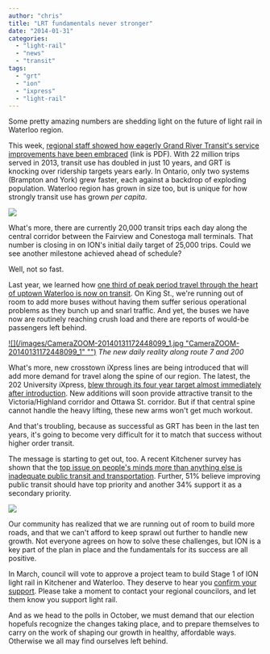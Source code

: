 ```yaml
---
author: "chris"
title: "LRT fundamentals never stronger"
date: "2014-01-31"
categories: 
  - "light-rail"
  - "news"
  - "transit"
tags: 
  - "grt"
  - "ion"
  - "ixpress"
  - "light-rail"
---
```


Some pretty amazing numbers are shedding light on the future of light rail in Waterloo region.

This week, [regional staff showed how eagerly Grand River Transit's service improvements have been embraced](https://regionofwaterloo.ca/en/regionalGovernment/resources/PA2014-0128.pdf#page=262) (link is PDF). With 22 million trips served in 2013, transit use has doubled in just 10 years, and GRT is knocking over ridership targets years early. In Ontario, only two systems (Brampton and York) grew faster, each against a backdrop of exploding population. Waterloo region has grown in size too, but is unique for how strongly transit use has grown _per capita_.

<!--more-->

![](https://lh4.googleusercontent.com/CIrRJ14LNQ4yegt2ABxJ8aoXQ__FSR3xgvOj6M_j2XXejo-vQjEks7wYFraR8CGgmA_vOizX9raIS8bM_OwY_rOdvE_0JBgRVml_LMmCl-7M86SGsLjvSaAFKw)

What's more, there are currently 20,000 transit trips each day along the central corridor between the Fairview and Conestoga mall terminals. That number is closing in on ION's initial daily target of 25,000 trips. Could we see another milestone achieved ahead of schedule?

Well, not so fast.

Last year, we learned how [one third of peak period travel through the heart of uptown Waterloo is now on transit](https://www.cbc.ca/news/canada/kitchener-waterloo/transit-use-in-uptown-waterloo-peaks-in-afternoon-study-1.2427465). On King St., we're running out of room to add more buses without having them suffer serious operational problems as they bunch up and snarl traffic. And yet, the buses we have now are routinely reaching crush load and there are reports of would-be passengers left behind.

[![](/images/CameraZOOM-20140131172448099_1.jpg "CameraZOOM-20140131172448099_1" "")](/images/CameraZOOM-20140131172448099_1.jpg)
*The new daily reality along route 7 and 200*

What's more, new crosstown iXpress lines are being introduced that will add more demand for travel along the spine of our region. The latest, the 202 University iXpress, [blew through its four year target almost immediately after introduction](https://www.cbc.ca/news/canada/kitchener-waterloo/new-grt-bus-route-ridership-exceeds-expectations-1.1870415). New additions will soon provide attractive transit to the Victoria/Highland corridor and Ottawa St. corridor. But if that central spine cannot handle the heavy lifting, these new arms won't get much workout.

And that's troubling, because as successful as GRT has been in the last ten years, it's going to become very difficult for it to match that success without higher order transit.

The message is starting to get out, too. A recent Kitchener survey has shown that the [top issue on people's minds more than anything else is inadequate public transit and transportation](https://www.cbc.ca/news/canada/kitchener-waterloo/kitchener-residents-say-transit-is-top-concern-survey-1.2509102). Further, 51% believe improving public transit should have top priority and another 34% support it as a secondary priority.

![](https://lh3.googleusercontent.com/oZ3f9gC68ReQjLLsgmj6e3ifIpig-yJTsrHQBH2Q31VRSgtds4xS_ov0b5QB4WqIx5HAtnC_iipkRMFcxTy0s7C3hSGCBv7AlcYasw5xGdZAmMFXhUYCczAaAQ)

Our community has realized that we are running out of room to build more roads, and that we can't afford to keep sprawl out further to handle new growth. Not everyone agrees on how to solve these challenges, but ION is a key part of the plan in place and the fundamentals for its success are all positive.

In March, council will vote to approve a project team to build Stage 1 of ION light rail in Kitchener and Waterloo. They deserve to hear you [confirm your support](https://tritag.ca/m/lrt/). Please take a moment to contact your regional councilors, and let them know you support light rail.

And as we head to the polls in October, we must demand that our election hopefuls recognize the changes taking place, and to prepare themselves to carry on the work of shaping our growth in healthy, affordable ways. Otherwise we all may find ourselves left behind.
